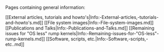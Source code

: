 Pages containing general information:

[[External articles, tutorials and howto's|Info:-External-articles,-tutorials-and-howto's.md]]
[[File system images|Info:-File-system-images.md]]
[[Publications and Talks|Info:-Publications-and-Talks.md]]
[[Remaining issues for "OS less" rump kernels|Info:-Remaining-issues-for-"OS-less"-rump-kernels.md]]
[[Software, scripts, etc.|Info:-Software,-scripts,-etc..md]]
